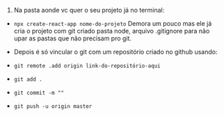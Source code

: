 

1. Na pasta aonde vc quer o seu projeto já no terminal:
  - `npx create-react-app nome-do-projeto`
  Demora um pouco mas ele já cria o projeto com git criado pasta node, arquivo .gitignore para não upar as pastas que não precisam pro git.


  - Depois é só vincular o git com um repositório criado no github usando:
  - `git remote .add origin link-do-repositório-aqui`
  - `git add .`
  - `git commit -m ""`
  - `git push -u origin master`
